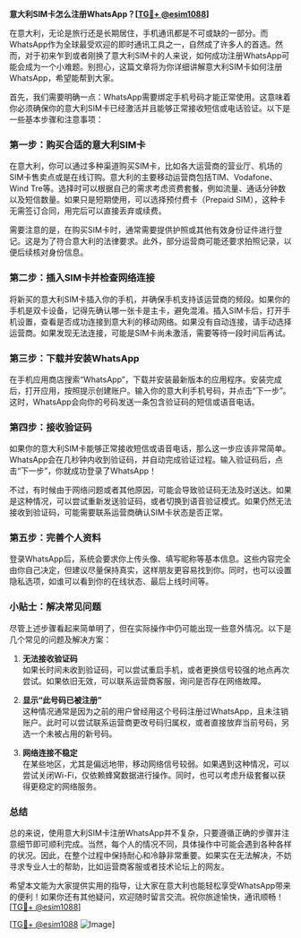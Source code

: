 **意大利SIM卡怎么注册WhatsApp？[[TG💪+ @esim1088](https://t.me/s/esim1088)]**

在意大利，无论是旅行还是长期居住，手机通讯都是不可或缺的一部分。而WhatsApp作为全球最受欢迎的即时通讯工具之一，自然成了许多人的首选。然而，对于初来乍到或者刚换了意大利SIM卡的人来说，如何成功注册WhatsApp可能会成为一个小难题。别担心，这篇文章将为你详细讲解意大利SIM卡如何注册WhatsApp，希望能帮到大家。

首先，我们需要明确一点：WhatsApp需要绑定手机号码才能正常使用。这意味着你必须确保你的意大利SIM卡已经激活并且能够正常接收短信或电话验证。以下是一些基本步骤和注意事项：

### 第一步：购买合适的意大利SIM卡

在意大利，你可以通过多种渠道购买SIM卡，比如各大运营商的营业厅、机场的SIM卡售卖点或是在线订购。意大利的主要移动运营商包括TIM、Vodafone、Wind Tre等。选择时可以根据自己的需求考虑资费套餐，例如流量、通话分钟数以及短信数量。如果只是短期使用，可以选择预付费卡（Prepaid SIM），这种卡无需签订合同，用完后可以直接丢弃或续费。

需要注意的是，在购买SIM卡时，通常需要提供护照或其他有效身份证件进行登记。这是为了符合意大利的法律要求。此外，部分运营商可能还要求拍照记录，以便后续核对身份信息。

### 第二步：插入SIM卡并检查网络连接

将新买的意大利SIM卡插入你的手机，并确保手机支持该运营商的频段。如果你的手机是双卡设备，记得先确认哪一张卡是主卡，避免混淆。插入SIM卡后，打开手机设置，查看是否成功连接到意大利的移动网络。如果没有自动连接，请手动选择运营商。如果发现无法连接，可能是SIM卡尚未激活，需要等待一段时间后再试。

### 第三步：下载并安装WhatsApp

在手机应用商店搜索“WhatsApp”，下载并安装最新版本的应用程序。安装完成后，打开应用，按照提示创建账户。输入你的意大利手机号码，并点击“下一步”。这时，WhatsApp会向你的号码发送一条包含验证码的短信或语音电话。

### 第四步：接收验证码

如果你的意大利SIM卡能够正常接收短信或语音电话，那么这一步应该非常简单。WhatsApp会在几秒钟内收到验证码，并自动完成验证过程。输入验证码后，点击“下一步”，你就成功登录了WhatsApp！

不过，有时候由于网络问题或者其他原因，可能会导致验证码无法及时送达。如果是这种情况，可以尝试重新发送验证码，或者切换到语音验证模式。如果仍然无法接收到验证码，可能需要联系运营商确认SIM卡状态是否正常。

### 第五步：完善个人资料

登录WhatsApp后，系统会要求你上传头像、填写昵称等基本信息。这些内容完全由你自己决定，但建议尽量保持真实，这样朋友更容易找到你。同时，也可以设置隐私选项，如谁可以看到你的在线状态、最后上线时间等。

### 小贴士：解决常见问题

尽管上述步骤看起来简单明了，但在实际操作中仍可能出现一些意外情况。以下是几个常见的问题及解决方案：

1. **无法接收验证码**  
   如果长时间未收到验证码，可以尝试重启手机，或者更换信号较强的地点再次尝试。如果依旧无效，可以联系运营商客服，询问是否存在网络故障。

2. **显示“此号码已被注册”**  
   这种情况通常是因为之前的用户曾经用这个号码注册过WhatsApp，且未注销账户。此时可以尝试联系运营商更改号码归属权，或者直接放弃当前号码，另选一个未被占用的新号码。

3. **网络连接不稳定**  
   在某些地区，尤其是偏远地带，移动网络信号较弱。如果遇到这种情况，可以尝试关闭Wi-Fi，仅依赖蜂窝数据进行操作。同时，也可以考虑升级套餐以获得更稳定的网络服务。

### 总结

总的来说，使用意大利SIM卡注册WhatsApp并不复杂，只要遵循正确的步骤并注意细节即可顺利完成。当然，每个人的情况不同，具体操作中可能会遇到各种各样的状况。因此，在整个过程中保持耐心和冷静非常重要。如果实在无法解决，不妨寻求专业人士的帮助，比如运营商客服或者技术论坛上的网友。

希望本文能为大家提供实用的指导，让大家在意大利也能轻松享受WhatsApp带来的便利！如果你还有其他疑问，欢迎随时留言交流。祝你旅途愉快，通讯顺畅！[[TG💪+ @esim1088](https://t.me/s/esim1088)]

[[TG💪+ @esim1088](https://t.me/s/esim1088) ![Image](https://i.postimg.cc/4NQfJmqS/Snipaste-2025-05-13-00-14-12.png)]